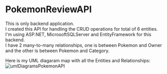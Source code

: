 # PokemonReviewAPI

This is only backend application.  
I created this API for handling the CRUD operations for total of 6 entities.  
I'm using ASP.NET, MicrosoftSQLServer and EntityFramework for this backend.  
I have 2 many-to-many relationships, one is between Pokemon and Owner and the other is between Pokemon and Category.  

Here is my UML diagaram map with all the Entities and Relationships:  
![umlDiagramsPokemonAPI](https://github.com/teddysmithdev/pokemon-review-api/assets/64156983/83b29265-d806-49d6-87e5-1f5e3ec0d627)
